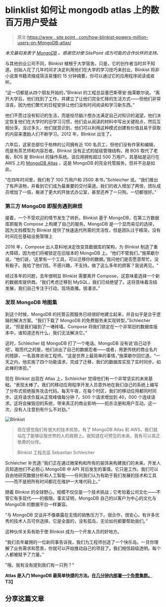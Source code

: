 # blinklist 如何让 mongodb atlas 上的数百万用户受益

> 原文:[https://www . site point . com/how-blinkist-powers-million-users-on-MongoDB-atlas/](https://www.sitepoint.com/how-blinkist-powers-millions-of-users-on-mongodb-atlas/)

*本文最初发表于 [MongoDB](https://www.mongodb.com/blog/post/millions-of-users-and-a-developerled-culture-how-blinkist-powers-its-berlin-startup-on-mongodb-atlas) 。感谢您对使 SitePoint 成为可能的合作伙伴的支持。*

与其他创业公司不同，Blinkist 植根于大学宿舍。只是，它的创作者当时并不知道。创始人花了几年时间才决定利用他们在大学的学习技巧来创业。Blinkist 将非小说类书籍浓缩成简洁易懂的 15 分钟摘要，你可以通过它的应用程序阅读或收听。

“这一切都是从四个朋友开始的，”Blinkist 的工程总监塞巴斯蒂安·施莱歇尔说。“离开大学后，他们找到了工作，并建立了让他们完全忙碌的生活方式——但他们非常沮丧，因为他们繁忙的日程安排让他们没有时间阅读和学习新东西。”

他们不愿过没有知识的生活，而是绞尽脑汁想办法满足自己对知识的渴望。他们决定恢复他们在大学时的旧学习习惯，他们会从阅读的材料中写出关键观点，然后互相分享。没过多久，他们就意识到，他们可以利用这种模式创建有价值且易于获取的内容来激励人们不断学习。2012 年，Blinkist 出生了。

六年后，这家总部位于柏林的公司拥有近 100 名员工，但他们没有作家和编辑，而是有茶艺师和内容忍者。Blinkist 没有正式的层级管理结构，用 BOS 取代了老板，BOS 是 Blinkist 的操作系统。该应用拥有超过 500 万用户，其基础是运行在 AWS 上的 [MongoDB Atlas](https://www.mongodb.com/cloud/atlas) ，这是 MongoDB 的完全托管服务。但并不总是如此。

“在四年时间里，我们有了 100 万用户和 2500 本书，”Schleicher 说。“我们推出了有声读物，并看到它们成为最重要的交付渠道。我们的收入增加了两倍，团队成员增加了一倍，搬进了更大的开放式办公室，甚至还养了一只狗。一切都很好。”

### 第三方 MongoDB 即服务遇到麻烦

接着，一个不受欢迎的情节发生了转折。Blinkist 基于 MongoDB，在第三方数据库即服务 Compose 上构建了自己的服务。MongoDB 是一个显而易见的选择，因为文档模型为 Blinkist 提供了快速迭代所需的灵活性，但是团队过于精简，没有时间花在基础设施管理上

2016 年，Compose 出人意料地决定改变其数据库的架构，为 Blinkist 制造了重大障碍，因为他们将被锁定在旧版本的 MongoDB 上。“他们不管我们，”施莱歇尔说。“他们说，‘这里有一个工具，可以迁移你的数据。’我问他们是否愿意帮忙。没有骰子。我给了他们钱。不感兴趣，不支持。做了这么多年的顾客？我说再见。"

经过多年的问题，去年很明显 Blinkist 需要离开 Compose，这意味着选择一个新的数据库提供商。“我们考虑迁移到 MySQL，我们已经绝望了。这将意味着冻结发展，我们自己专注于行动。现场直播。很凄凉。”

### 发现 MongoDB 地图集

到这个时候，MongoDB 的托管云图服务已经很好地建立起来，并且似乎是合乎逻辑的解决方案。“我们下载了 MongoDB 的免费服务来实现转型，”Schleicher 说，“但是我们碰到了一堵砖墙。Compose 将我们锁定在一个非常旧的数据库版本中，谁知道还有什么，我们无法解决它。”

这时，Schleicher 给 MongoDB 打了一个电话。MongoDB 没有说‘自己动手吧’。取而代之的是，他们派出了自己的数据忍者——或者，用更传统的商业名片的措辞，一名首席咨询工程师。“这是世界上最简单的事情，”施莱歇尔回忆道。“一天之内，他实施了四个功能请求，完成了迁移，我们的数据库实现了实时同步。如此棒的体验。”

现在 Blinkist 出现在 Atlas 上，Schleicher 觉得他们有一个非常坚实的未来基础。“表现太棒了。我们的移动应用程序开发人员意外地在我们自己的系统上编写了分布式拒绝服务攻击代码。每天午夜，在每个时区，我们的移动应用都同时同步。这将请求负载从正常峰值每分钟 7，500 个请求增加到 40，000 个连续请求。这将会摧毁旧的系统，带来真正的商业影响——扼杀注册和用户互动。这一次，没有人注意到有什么不对劲。”

![Blinkist](../Images/5812a0aced954847d20872919611c2d0.png)

> 现在感觉我们有很大的技术优势。有了 MongoDB Atlas 和 AWS，我们就站在了能够征服世界的人的肩膀上。我知道在可预见的未来，我有可以真正依靠的伙伴。
> 
> Blinkist 工程总监 Sebastian Schleicher

Schleicher 补充道:“我们正在通过微架构和所有的装饰来构建我们的未来。开发人员知道他们不必担心 MongoDB 中 API 背后发生的事情。它只是工作。我们可以自由地研究数据分析和人工智能——任何我们认为有助于我们发展的技术和工具——而不是把所有时间都花在维护一大堆代码上。”

随着 Blinkist 的全球野心，规模不仅仅是一个技术挑战；它考验着公司文化——不管它有多现代——的极限。事实证明，MongoDB 自己的以客户为中心的文化与 MongoDB 的数据平台一样兼容。

“与 MongoDB 交谈并不像暴露在无情的销售压力下。很合作，很安心。有许多优秀的技术人员可供选择。它是全面的，没有孤岛，无论如何都要帮助我们。”

这种伙伴关系有助于使 Blinkist 成为一个开发人员的好地方。

“我们去年雇佣的一位新同事告诉我，我们为工程师创造了一个快乐岛。一旦你理解了业务需求和愿景，你就可以开始推动自己的项目了。我们相信超级透明。每个人都被赋予了力量。”

"哦，我有没有提到我们有一只狗？"

**Atlas 是入门 MongoDB 最简单快捷的方法。[在几分钟内部署一个免费集群。](https://www.mongodb.com/cloud/atlas)T3】**

## 分享这篇文章